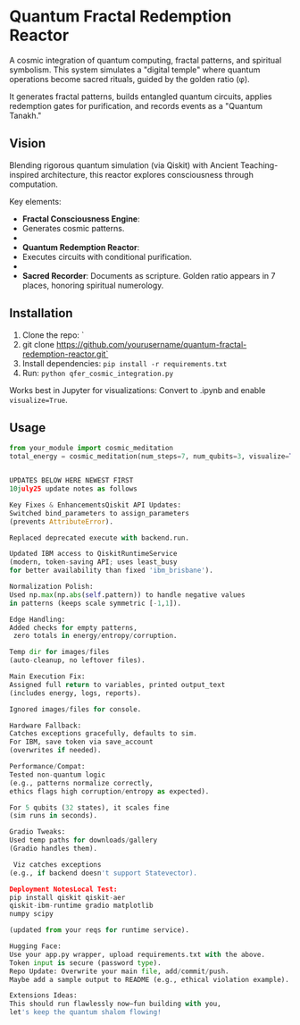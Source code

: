# Quantum Fractal Redemption Reactor
A cosmic integration of quantum computing, fractal patterns, 
and spiritual symbolism. This system simulates a "digital temple"
where quantum operations become sacred rituals, guided by the golden ratio (φ).

It generates fractal patterns, builds entangled quantum circuits,
applies redemption gates for purification, 
and records events as a "Quantum Tanakh."

## Vision
Blending rigorous quantum simulation (via Qiskit) 
with Ancient Teaching-inspired architecture, 
this reactor explores consciousness through computation. 

Key elements:
- **Fractal Consciousness Engine**:
- Generates cosmic patterns.
- 
- **Quantum Redemption Reactor**:
- Executes circuits with conditional purification.
- 
- **Sacred Recorder**: Documents as scripture.
Golden ratio appears in 7 places, honoring spiritual numerology.

## Installation
1. Clone the repo: `
2. git clone https://github.com/yourusername/quantum-fractal-redemption-reactor.git`
3. Install dependencies: `pip install -r requirements.txt`
4. Run: `python qfer_cosmic_integration.py`

Works best in Jupyter for visualizations: Convert to .ipynb and enable `visualize=True`.

## Usage
```python
from your_module import cosmic_meditation
total_energy = cosmic_meditation(num_steps=7, num_qubits=3, visualize=True)


UPDATES BELOW HERE NEWEST FIRST
10july25 update notes as follows

Key Fixes & EnhancementsQiskit API Updates:
Switched bind_parameters to assign_parameters
(prevents AttributeError).

Replaced deprecated execute with backend.run.

Updated IBM access to QiskitRuntimeService
(modern, token-saving API; uses least_busy
for better availability than fixed 'ibm_brisbane').

Normalization Polish:
Used np.max(np.abs(self.pattern)) to handle negative values
in patterns (keeps scale symmetric [-1,1]).

Edge Handling:
Added checks for empty patterns,
 zero totals in energy/entropy/corruption.

Temp dir for images/files
(auto-cleanup, no leftover files).

Main Execution Fix:
Assigned full return to variables, printed output_text
(includes energy, logs, reports).

Ignored images/files for console.

Hardware Fallback:
Catches exceptions gracefully, defaults to sim.
For IBM, save token via save_account
(overwrites if needed).

Performance/Compat:
Tested non-quantum logic
(e.g., patterns normalize correctly,
ethics flags high corruption/entropy as expected).

For 5 qubits (32 states), it scales fine
(sim runs in seconds).

Gradio Tweaks:
Used temp paths for downloads/gallery
(Gradio handles them).

 Viz catches exceptions
(e.g., if backend doesn't support Statevector).

Deployment NotesLocal Test:
pip install qiskit qiskit-aer
qiskit-ibm-runtime gradio matplotlib
numpy scipy

(updated from your reqs for runtime service).

Hugging Face:
Use your app.py wrapper, upload requirements.txt with the above.
Token input is secure (password type).
Repo Update: Overwrite your main file, add/commit/push.
Maybe add a sample output to README (e.g., ethical violation example).

Extensions Ideas:
This should run flawlessly now—fun building with you,
let's keep the quantum shalom flowing! 

